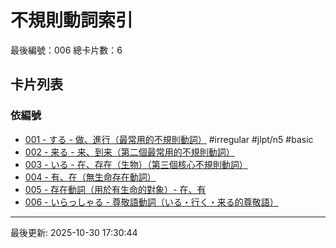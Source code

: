 # 不規則動詞索引

最後編號：006
總卡片數：6

## 卡片列表

### 依編號
- [001 - する - 做、進行（最常用的不規則動詞）](001_suru.md) #irregular #jlpt/n5 #basic
- [002 - 来る - 来、到来（第二個最常用的不規則動詞）](002_kuru.md) 
- [003 - いる - 在、存在（生物）（第三個核心不規則動詞）](003_iru.md) 
- [004 - 有、在（無生命存在動詞）](004_aru.md) 
- [005 - 存在動詞（用於有生命的對象）- 在、有](005_iru.md) 
- [006 - いらっしゃる - 尊敬語動詞（いる・行く・来る的尊敬語）](006_irassharu.md) 

---
最後更新: 2025-10-30 17:30:44
